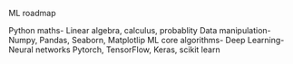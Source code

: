 ML roadmap

Python
maths- Linear algebra, calculus, probablity
Data manipulation- Numpy, Pandas, Seaborn, Matplotlip
ML core algorithms- 
Deep Learning- Neural networks
Pytorch, TensorFlow, Keras, scikit learn
